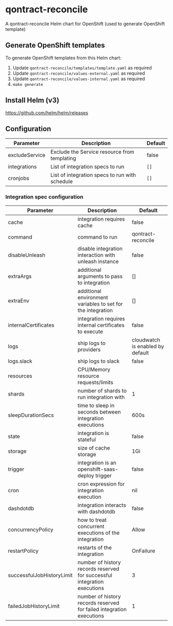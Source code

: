 # qontract-reconcile

A qontract-reconcile Helm chart for OpenShift (used to generate OpenShift template)

## Generate OpenShift templates

To generate OpenShift templates from this Helm chart:

1. Update `qontract-reconcile/templates/template.yaml` as required
2. Update `qontract-reconcile/values-external.yaml` as required
3. Update `qontract-reconcile/values-internal.yaml` as required
4. `make generate`

## Install Helm (v3)

https://github.com/helm/helm/releases

## Configuration

| Parameter                   | Description                                                              | Default                            |
|-----------------------------|--------------------------------------------------------------------------|------------------------------------|
| excludeService              | Exclude the Service resource from templating                             | false                              |
| integrations                | List of integration specs to run                                         | `[]`                               |
| cronjobs                    | List of integration specs to run with schedule                           | `[]`                               |

### Integration spec configuration

| Parameter                   | Description                                                              | Default                            |
|-----------------------------|--------------------------------------------------------------------------|------------------------------------|
| cache                       | integration requires cache                                               | false                              |
| command                     | command to run                                                           | qontract-reconcile                 |
| disableUnleash              | disable integration interaction with unleash instance                    | false                              |
| extraArgs                   | additional arguments to pass to integration                              | []                                 |
| extraEnv                    | additional environment variables to set for the integration              | []                                 |
| internalCertificates        | integration requires internal certificates to execute                    | false                              |
| logs                        | ship logs to providers                                                   | cloudwatch is enabled by default   |
| logs.slack                  | ship logs to slack                                                       | false                              |
| resources                   | CPU/Memory resource requests/limits                                      |                                    |
| shards                      | number of shards to run integration with                                 | 1                                  |
| sleepDurationSecs           | time to sleep in seconds between integration executions                  | 600s                               |
| state                       | integration is stateful                                                  | false                              |
| storage                     | size of cache storage                                                    | 1Gi                                |
| trigger                     | integration is an openshift-saas-deploy trigger                          | false                              |
| cron                        | cron expression for integration execution                                | nil                                |
| dashdotdb                   | integration interacts with dashdotdb                                     | false                              |
| concurrencyPolicy           | how to treat concurrent executions of the integration                    | Allow                              |
| restartPolicy               | restarts of the integration                                              | OnFailure                          |
| successfulJobHistoryLimit   | number of history records reserved for successful integration executions | 3                                  |
| failedJobHistoryLimit       | number of history records reserved for failed integration executions     | 1                                  |
